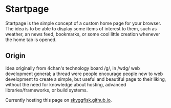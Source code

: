 # Startpage
Startpage is the simple concept of a custom home page for your browser. The idea is to be able to display some items of interest to them, such as weather, an news feed, bookmarks, or some cool little creation whenever the home tab is opened.
## Origin
Idea originally from 4chan's technology board /g/, in /wdg/ web development general; a thread were people encourage people new to web development to create a simple, but useful and beautiful page to their liking, without the need for knowledge about hosting, advanced libraries/frameworks, or build systems.

Currently hosting this page on [skyggfisk.github.io](skyggfisk.github.io/startpage/).

